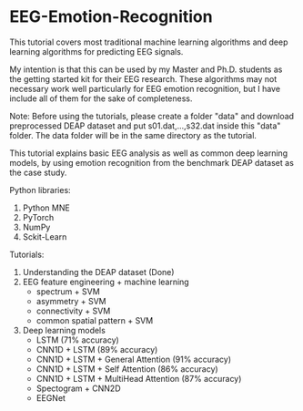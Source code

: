 # EEG-Emotion-Recognition

This tutorial covers most traditional machine learning algorithms and deep learning algorithms for predicting EEG signals.  

My intention is that this can be used by my Master and Ph.D. students as the getting started kit for their EEG research.   These algorithms may not necessary work well particularly for EEG emotion recognition, but I have include all of them for the sake of completeness.

Note: Before using the tutorials, please create a folder "data" and download preprocessed DEAP dataset and put s01.dat,...,s32.dat inside this "data" folder.  The data folder will be in the same directory as the tutorial.

This tutorial explains basic EEG analysis as well as common deep learning models, by using emotion recognition from the benchmark DEAP dataset as the case study.

Python libraries:
1. Python MNE
2. PyTorch
3. NumPy
4. Sckit-Learn

Tutorials:
1. Understanding the DEAP dataset (Done)
2. EEG feature engineering + machine learning
   - spectrum + SVM
   - asymmetry + SVM
   - connectivity + SVM
   - common spatial pattern + SVM
3. Deep learning models
   - LSTM (71% accuracy)
   - CNN1D + LSTM (89% accuracy)
   - CNN1D + LSTM + General Attention (91% accuracy)
   - CNN1D + LSTM + Self Attention (86% accuracy)
   - CNN1D + LSTM + MultiHead Attention (87% accuracy)
   - Spectogram + CNN2D
   - EEGNet
   
